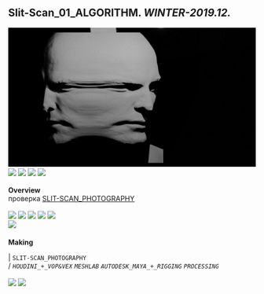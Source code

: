 
## Slit-Scan_01_ALGORITHM. _WINTER-2019.12._  
![Slit-Scan_01_ALGORITHM](/100.jpg)<a href="https://ewwgene.github.io/projects/Slit-Scan_01_ALGORITHM/110.jpg"><img src="/projects/Slit-Scan_01_ALGORITHM/110.jpg" height="100"></a> <a href="https://ewwgene.github.io/projects/Slit-Scan_01_ALGORITHM/111.jpg"><img src="/projects/Slit-Scan_01_ALGORITHM/111.jpg" height="100"></a> <a href="https://ewwgene.github.io/projects/Slit-Scan_01_ALGORITHM/113.jpg"><img src="/projects/Slit-Scan_01_ALGORITHM/113.jpg" height="100"></a> <a href="https://ewwgene.github.io/projects/Slit-Scan_01_ALGORITHM/115.jpg"><img src="/projects/Slit-Scan_01_ALGORITHM/115.jpg" height="100"></a> 
<br>  
**Overview**  
 проверка [SLIT-SCAN_PHOTOGRAPHY](https://en.wikipedia.org/wiki/Slit-scan_photography) 
<br><br>
<a href="https://ewwgene.github.io/projects/Slit-Scan_01_ALGORITHM/Making/303.jpg"><img src="/projects/Slit-Scan_01_ALGORITHM/Making/303.jpg" height="100"></a> <a href="https://ewwgene.github.io/projects/Slit-Scan_01_ALGORITHM/Making/305.jpg"><img src="/projects/Slit-Scan_01_ALGORITHM/Making/305.jpg" height="100"></a> <a href="https://ewwgene.github.io/projects/Slit-Scan_01_ALGORITHM/Making/306.jpg"><img src="/projects/Slit-Scan_01_ALGORITHM/Making/306.jpg" height="100"></a> <a href="https://ewwgene.github.io/projects/Slit-Scan_01_ALGORITHM/Making/307.jpg"><img src="/projects/Slit-Scan_01_ALGORITHM/Making/307.jpg" height="100"></a> <a href="https://ewwgene.github.io/projects/Slit-Scan_01_ALGORITHM/Making/309.jpg"><img src="/projects/Slit-Scan_01_ALGORITHM/Making/309.jpg" height="100"></a> <br><a href="https://ewwgene.github.io/projects/Slit-Scan_01_ALGORITHM/Making/400h250.gif"><img src="/projects/Slit-Scan_01_ALGORITHM/Making/400h250.gif" height="250"></a> <br>  
**Making**  
  
|
`SLIT-SCAN_PHOTOGRAPHY`   
/
_`HOUDINI_+_VOP&VEX`_ _`MESHLAB`_ _`AUTODESK_MAYA_+_RIGGING`_ _`PROCESSING`_   
<br>
<a href="https://ewwgene.github.io/projects/Slit-Scan_01_ALGORITHM/304.jpg"><img src="/projects/Slit-Scan_01_ALGORITHM/304.jpg" height="100"></a> <a href="https://ewwgene.github.io/projects/Slit-Scan_01_ALGORITHM/305.jpg"><img src="/projects/Slit-Scan_01_ALGORITHM/305.jpg" height="100"></a> 
<br>

